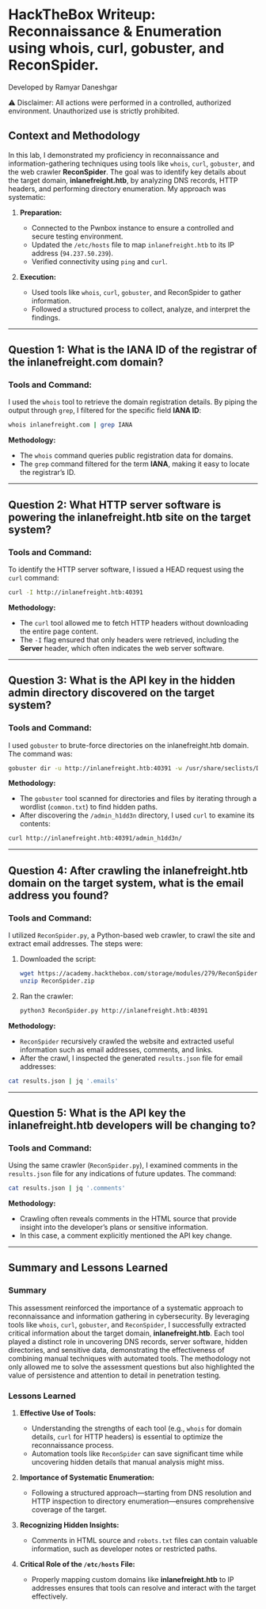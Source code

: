 
# HackTheBox Writeup: Reconnaissance & Enumeration using whois, curl, gobuster, and ReconSpider.

Developed by Ramyar Daneshgar 

⚠️ Disclaimer: All actions were performed in a controlled, authorized environment. Unauthorized use is strictly prohibited.


## Context and Methodology
In this lab, I demonstrated my proficiency in reconnaissance and information-gathering techniques using tools like `whois`, `curl`, `gobuster`, and the web crawler **ReconSpider**. The goal was to identify key details about the target domain, **inlanefreight.htb**, by analyzing DNS records, HTTP headers, and performing directory enumeration. My approach was systematic:

1. **Preparation:**
   - Connected to the Pwnbox instance to ensure a controlled and secure testing environment.
   - Updated the `/etc/hosts` file to map `inlanefreight.htb` to its IP address (`94.237.50.239`).
   - Verified connectivity using `ping` and `curl`.

2. **Execution:**
   - Used tools like `whois`, `curl`, `gobuster`, and ReconSpider to gather information.
   - Followed a structured process to collect, analyze, and interpret the findings.

---

## Question 1: What is the IANA ID of the registrar of the inlanefreight.com domain?

### Tools and Command:
I used the `whois` tool to retrieve the domain registration details. By piping the output through `grep`, I filtered for the specific field **IANA ID**:
```bash
whois inlanefreight.com | grep IANA
```

**Methodology:**
- The `whois` command queries public registration data for domains.
- The `grep` command filtered for the term **IANA**, making it easy to locate the registrar’s ID.

---

## Question 2: What HTTP server software is powering the inlanefreight.htb site on the target system?

### Tools and Command:
To identify the HTTP server software, I issued a HEAD request using the `curl` command:
```bash
curl -I http://inlanefreight.htb:40391
```

**Methodology:**
- The `curl` tool allowed me to fetch HTTP headers without downloading the entire page content.
- The `-I` flag ensured that only headers were retrieved, including the **Server** header, which often indicates the web server software.

---

## Question 3: What is the API key in the hidden admin directory discovered on the target system?

### Tools and Command:
I used `gobuster` to brute-force directories on the inlanefreight.htb domain. The command was:
```bash
gobuster dir -u http://inlanefreight.htb:40391 -w /usr/share/seclists/Discovery/Web-Content/common.txt
```

**Methodology:**
- The `gobuster` tool scanned for directories and files by iterating through a wordlist (`common.txt`) to find hidden paths.
- After discovering the `/admin_h1dd3n` directory, I used `curl` to examine its contents:
```bash
curl http://inlanefreight.htb:40391/admin_h1dd3n/
```

---

## Question 4: After crawling the inlanefreight.htb domain on the target system, what is the email address you found?

### Tools and Command:
I utilized `ReconSpider.py`, a Python-based web crawler, to crawl the site and extract email addresses. The steps were:

1. Downloaded the script:
   ```bash
   wget https://academy.hackthebox.com/storage/modules/279/ReconSpider.zip
   unzip ReconSpider.zip
   ```
2. Ran the crawler:
   ```bash
   python3 ReconSpider.py http://inlanefreight.htb:40391
   ```

**Methodology:**
- `ReconSpider` recursively crawled the website and extracted useful information such as email addresses, comments, and links.
- After the crawl, I inspected the generated `results.json` file for email addresses:
```bash
cat results.json | jq '.emails'
```

---

## Question 5: What is the API key the inlanefreight.htb developers will be changing to?

### Tools and Command:
Using the same crawler (`ReconSpider.py`), I examined comments in the `results.json` file for any indications of future updates. The command:
```bash
cat results.json | jq '.comments'
```

**Methodology:**
- Crawling often reveals comments in the HTML source that provide insight into the developer’s plans or sensitive information.
- In this case, a comment explicitly mentioned the API key change.

---

## Summary and Lessons Learned

### Summary
This assessment reinforced the importance of a systematic approach to reconnaissance and information gathering in cybersecurity. By leveraging tools like `whois`, `curl`, `gobuster`, and `ReconSpider`, I successfully extracted critical information about the target domain, **inlanefreight.htb**. Each tool played a distinct role in uncovering DNS records, server software, hidden directories, and sensitive data, demonstrating the effectiveness of combining manual techniques with automated tools. The methodology not only allowed me to solve the assessment questions but also highlighted the value of persistence and attention to detail in penetration testing.

### Lessons Learned
1. **Effective Use of Tools:**
   - Understanding the strengths of each tool (e.g., `whois` for domain details, `curl` for HTTP headers) is essential to optimize the reconnaissance process.
   - Automation tools like `ReconSpider` can save significant time while uncovering hidden details that manual analysis might miss.

2. **Importance of Systematic Enumeration:**
   - Following a structured approach—starting from DNS resolution and HTTP inspection to directory enumeration—ensures comprehensive coverage of the target.

3. **Recognizing Hidden Insights:**
   - Comments in HTML source and `robots.txt` files can contain valuable information, such as developer notes or restricted paths.

4. **Critical Role of the `/etc/hosts` File:**
   - Properly mapping custom domains like **inlanefreight.htb** to IP addresses ensures that tools can resolve and interact with the target effectively.
